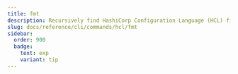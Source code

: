 ```yaml
---
title: fmt
description: Recursively find HashiCorp Configuration Language (HCL) files and rewrite them into a canonical format.
slug: docs/reference/cli/commands/hcl/fmt
sidebar:
  order: 900
  badge:
    text: exp
    variant: tip
---
```


<!-- This page is intentionally empty. Commands are defined in `src/pages/docs/reference/cli/commands/[...slug.astro] -->
<!-- This file is a placeholder to ensure that other pages see commands in their sidebars, and so that the data is accessible in the docs collection. -->
